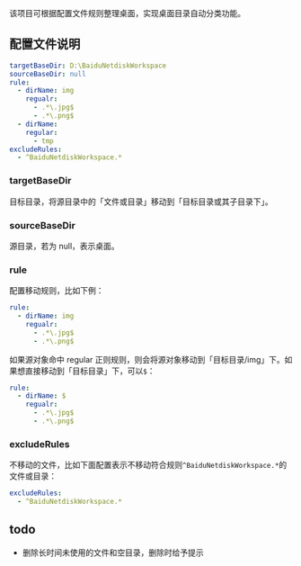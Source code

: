 该项目可根据配置文件规则整理桌面，实现桌面目录自动分类功能。


## 配置文件说明



```yaml
targetBaseDir: D:\BaiduNetdiskWorkspace
sourceBaseDir: null
rule:
  - dirName: img
    regualr:
      - .*\.jpg$
      - .*\.png$
  - dirName: 
    regular: 
      - tmp
excludeRules:
  - ^BaiduNetdiskWorkspace.*
```

### targetBaseDir
目标目录，将源目录中的「文件或目录」移动到「目标目录或其子目录下」。

### sourceBaseDir
源目录，若为 null，表示桌面。

### rule 

配置移动规则，比如下例：
```yaml
rule:
  - dirName: img
    regualr:
      - .*\.jpg$
      - .*\.png$
```
如果源对象命中 regular 正则规则，则会将源对象移动到「目标目录/img」下。如果想直接移动到「目标目录」下，可以`$`：
```yaml
rule:
  - dirName: $
    regualr:
      - .*\.jpg$
      - .*\.png$
```


### excludeRules

不移动的文件，比如下面配置表示不移动符合规则`^BaiduNetdiskWorkspace.*`的文件或目录：

```yaml
excludeRules:
  - ^BaiduNetdiskWorkspace.*
```

## todo
- 删除长时间未使用的文件和空目录，删除时给予提示
